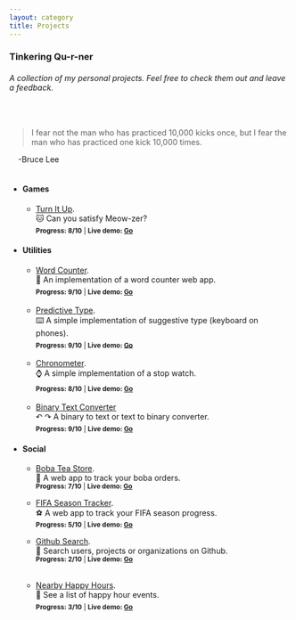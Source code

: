 ```yaml
---
layout: category
title: Projects
---
```


### Tinkering Qu-r-ner
###### A collection of my personal projects. Feel free to check them out and leave a feedback.
<br/>

> I fear not the man who has practiced 10,000 kicks once, but I fear the man who has practiced one kick 10,000 times.

&nbsp;&nbsp;&nbsp;&nbsp;\-Bruce Lee
<br/>
<br/>

* #### Games
  * [Turn It Up](https://github.com/yiqu/turnitup). <br>🐱 Can you satisfy Meow-zer?
    <br><sub><strong>Progress: 8/10</strong> | <strong>Live demo: [Go](https://yiqu.github.io/turnitup/)</strong></sub>
  
* #### Utilities
  * [Word Counter](https://github.com/yiqu/countit). <br>📝 An implementation of a word counter web app.
  <br><sub><strong>Progress: 9/10</strong> | <strong>Live demo: [Go](https://yiqu.github.io/countit/)</strong></sub>
  <br>
  
  * [Predictive Type](https://github.com/yiqu/suggestit). <br>⌨️ A simple implementation of suggestive type (keyboard on phones).
  <br><sub><strong>Progress: 9/10</strong> | <strong>Live demo: [Go](https://yiqu.github.io/suggestit/)</strong></sub>
  <br>
  
  * [Chronometer](https://github.com/yiqu/chronometer). <br>⌚ A simple implementation of a stop watch.
  <br><sub><strong>Progress: 8/10</strong> | <strong>Live demo: [Go](https://yiqu.github.io/chronometer/)</strong></sub>
  <br>
  
  * [Binary Text Converter](https://github.com/yiqu/binit) <br>↶ ↷ A binary to text or text to binary converter.
  <br><sub><strong>Progress: 9/10</strong> | <strong>Live demo: [Go](https://yiqu.github.io/binit/)</strong></sub>
  
* #### Social
  * [Boba Tea Store](https://github.com/yiqu/boba). <br>🍵 A web app to track your boba orders.
  <br><sub><strong>Progress: 7/10</strong> | <strong>Live demo: [Go](https://boba-store.web.app/home)</strong></sub>

  * [FIFA Season Tracker](https://github.com/yiqu/SquadFIFA). <br>⚽ A web app to track your FIFA season progress.
  <br><sub><strong>Progress: 5/10</strong> | <strong>Live demo: [Go](https://yiqu.github.io/SquadFIFA/)</strong></sub>

  * [Github Search](https://github.com/yiqu/searchit). <br>🔎 Search users, projects or organizations on Github.
  <br><sub><strong>Progress: 2/10</strong> | <strong>Live demo: [Go](https://yiqu.github.io/searchit/)</strong></sub>
  <br>
  
  * [Nearby Happy Hours](https://github.com/yiqu/gohappy). <br>🍻 See a list of happy hour events.
  <br><sub><strong>Progress: 3/10</strong> | <strong>Live demo: [Go](https://yiqu.github.io/gohappy/)</strong></sub>
  <br>